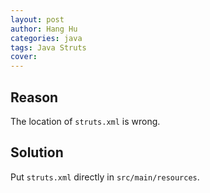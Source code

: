 ```yaml
---
layout: post
author: Hang Hu
categories: java
tags: Java Struts 
cover: 
---
```

## Reason

The location of `struts.xml` is wrong.
## Solution

Put `struts.xml` directly in `src/main/resources`.
